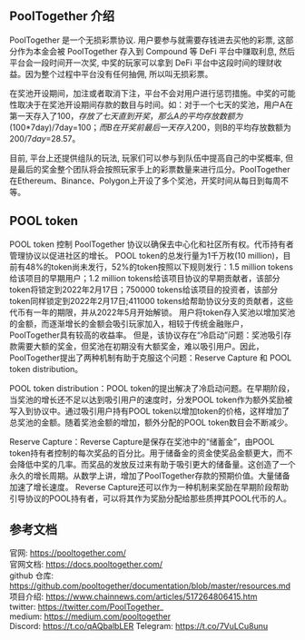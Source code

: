 ## PoolTogether 介绍  
PoolTogether 是一个无损彩票协议. 用户要参与就需要存钱进去买他的彩票, 这部分作为本金会被 PoolTogether 存入到 Compound 等 DeFi 平台中赚取利息, 然后平台会一段时间开一次奖, 中奖的玩家可以拿到 DeFi 平台中这段时间的理财收益。因为整个过程中平台没有任何抽佣, 所以叫无损彩票。

在奖池开设期间，加注或者取消下注，平台不会对用户进行惩罚措施。中奖的可能性取决于在奖池开设期间存款的数目与时间。如：对于一个七天的奖池，用户A在第一天存入了$100，存放了七天直到开奖，那么A的平均存放数额为($100*7day)/7day=$100；而B在开奖前最后一天存入$200，则B的平均存放数额为$200/7day=$28.57。

目前, 平台上还提供组队的玩法, 玩家们可以参与到队伍中提高自己的中奖概率, 但是最后的奖金整个团队将会按照玩家手上的彩票数量来进行瓜分。PoolTogether在Ethereum、Binance、Polygon上开设了多个奖池，开奖时间从每日到每周不等。

## POOL token
POOL token 控制 PoolTogether 协议以确保去中心化和社区所有权。代币持有者管理协议以促进社区的增长。
POOL token的总发行量为1千万枚(10 million)，目前有48%的token尚未发行，52%的token按照以下规则发行：1.5 million tokens给该项目的早期用户；1.2 million tokens给该项目协议的早期贡献者，该部分token将锁定到2022年2月17日；750000 tokens给该项目的投资者，该部分token同样锁定到2022年2月17日;411000 tokens给帮助协议分支的贡献者，这些代币有一年的期限，并从2022年5月开始解锁。
用户将token存入奖池以增加奖池的金额，而逐渐增长的金额会吸引玩家加入，相较于传统金融账户，PoolTogether具有较高的收益率。
但是，该协议存在“冷启动”问题：奖池吸引存款需要大额的奖金，但奖池在初期没有大额奖金，难以吸引用户。因此，PoolTogether提出了两种机制有助于克服这个问题：Reserve Capture 和 POOL token distribution。

POOL token distribution：POOL token的提出解决了冷启动问题。在早期阶段，当奖池的增长还不足以达到吸引用户的速度时，分发POOL token作为额外奖励被写入到协议中。通过吸引用户持有POOL token以增加token的价格，这样增加了总奖池的金额。随着奖池金额的增加，额外分配的POOL token数目会不断减少。

Reserve Capture：Reverse Capture是保存在奖池中的“储蓄金”，由POOL token持有者控制的每次奖品的百分比。用于储备金的资金使奖品金额更大，而不会降低中奖的几率。而奖品的发放反过来有助于吸引更大的储备量。这创造了一个永久的增长周期。从数学上讲，增加了PoolTogether存款的预期价值。大量储备加速了增长速度。
Reverse Capture还可以作为一种机制来奖励在早期阶段帮助引导协议的POOL持有者，可以将其作为奖励分配给那些质押其POOL代币的人。

## 参考文档  
官网: https://pooltogether.com/  
官网文档:  https://docs.pooltogether.com/  
github 仓库:  https://github.com/pooltogether/documentation/blob/master/resources.md   
项目介绍:  https://www.chainnews.com/articles/517264806415.htm  
twitter: https://twitter.com/PoolTogether_  
medium: https://medium.com/pooltogether  
Discord: https://t.co/qAQbalbLER
Telegram: https://t.co/7VuLCu8unu

